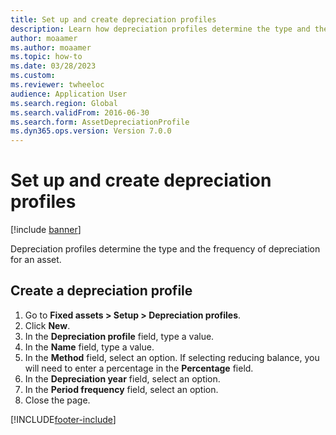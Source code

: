 ```yaml
--- 
title: Set up and create depreciation profiles
description: Learn how depreciation profiles determine the type and the frequency of depreciation for an asset, including a step-by-step process. 
author: moaamer
ms.author: moaamer
ms.topic: how-to
ms.date: 03/28/2023
ms.custom:
ms.reviewer: twheeloc 
audience: Application User  
ms.search.region: Global
ms.search.validFrom: 2016-06-30
ms.search.form: AssetDepreciationProfile
ms.dyn365.ops.version: Version 7.0.0 
---
```


# Set up and create depreciation profiles

[!include [banner](../../includes/banner.md)]

Depreciation profiles determine the type and the frequency of depreciation for an asset.


## Create a depreciation profile
1. Go to **Fixed assets > Setup > Depreciation profiles**.
2. Click **New**.
3. In the **Depreciation profile** field, type a value.
4. In the **Name** field, type a value.
5. In the **Method** field, select an option. If selecting reducing balance, you will need to enter a percentage in the **Percentage** field.  
6. In the **Depreciation year** field, select an option.
7. In the **Period frequency** field, select an option.
8. Close the page.



[!INCLUDE[footer-include](../../../includes/footer-banner.md)]
